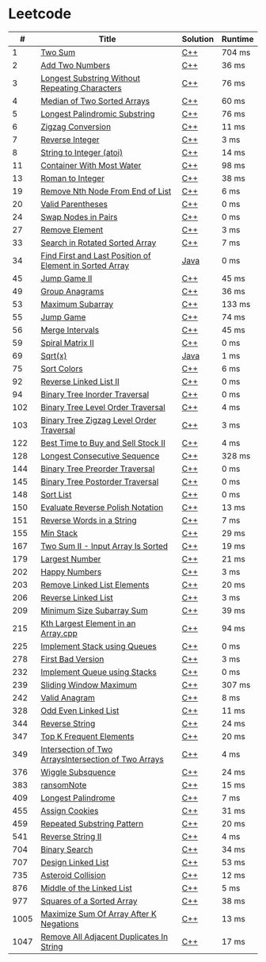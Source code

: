 # Leetcode

| # | Title | Solution | Runtime |
|---| ----- | -------- | ------- |
|1|[ Two Sum](https://leetcode.com/problems/two-sum/)|[C++](./leetcode/1.%20Two%20Sum.cpp)|704 ms|
|2|[ Add Two Numbers](https://leetcode.com/problems/add-two-numbers/)|[C++](./leetcode/2.%20Add%20Two%20Numbers.cpp)|36 ms|
|3|[ Longest Substring Without Repeating Characters](https://leetcode.com/problems/longest-substring-without-repeating-characters/)|[C++](./leetcode/3.%20Longest%20Substring%20Without%20Repeating%20Characters.cpp)|76 ms|
|4|[Median of Two Sorted Arrays](https://leetcode.com/problems/median-of-two-sorted-arrays/)|[C++](./leetcode/4.%20Median%20of%20Two%20Sorted%20Arrays.cpp)|60 ms|
|5|[ Longest Palindromic Substring](https://leetcode.com/problems/longest-palindromic-substring)|[C++](./leetcode/5.%20Longest%20Palindromic%20Substring.cpp)|76 ms|
|6|[  Zigzag Conversion](https://leetcode.com/problems/zigzag-conversion/)|[C++](./leetcode/6.%20Zigzag%20Conversion.cpp)|11 ms|
|7|[ Reverse Integer](https://leetcode.com/problems/reverse-integer/)|[C++](./leetcode/7.%20Reverse%20Integer.cpp)|3 ms|
|8|[ String to Integer (atoi)](https://leetcode.com/problems/string-to-integer-atoi/)|[C++](./leetcode/8.%20String%20to%20Integer%20(atoi).cpp)|14 ms|
|11|[Container With Most Water](https://leetcode.com/problems/Container-With-Most-Water/)|[C++](./leetcode/11.%20Container%20With%20Most%20Water.cpp)|98 ms|
|13|[ Roman to Integer](https://leetcode.com/problems/roman-to-integer/)|[C++](./leetcode/13.%20Roman%20to%20Integer.cpp)|38 ms|
|19|[ Remove Nth Node From End of List](https://leetcode.com/problems/remove-nth-node-from-end-of-list/)|[C++](./leetcode/19.%20Remove%20Nth%20Node%20From%20End%20of%20List.cpp)|6 ms|
|20|[Valid Parentheses](https://leetcode.com/problems/valid-parentheses/)|[C++](./leetcode/20.%20Valid%20Parentheses.cpp)|0 ms|
|24|[ Swap Nodes in Pairs](https://leetcode.com/problems/swap-nodes-in-pairs/)|[C++](./leetcode/24.%20Swap%20Nodes%20in%20Pairs.cpp)|0 ms|
|27|[ Remove Element](https://leetcode.com/problems/remove-element/)|[C++](./leetcode/27.%20Remove%20Element.cpp)|3 ms|
|33|[Search in Rotated Sorted Array](https://leetcode.com/problems/Search-in-Rotated-Sorted-Array/)|[C++](./leetcode/33.%20Search%20in%20Rotated%20Sorted%20Array.cpp)|7 ms|
|34|[Find First and Last Position of Element in Sorted Array](https://leetcode.com/problems/Find-First-and-Last-Position-of-Element-in-Sorted-Array/)|[Java](.leetcode/34.%20Find%20First%20and%20Last%20Position%20of%20Element%20in%20Sorted%20Array.java)|0 ms|
|45|[Jump Game II](https://leetcode.com/problems/Jump-Game-II/)|[C++](./leetcode/45.%20Jump%20Game%20II.cpp)|45 ms|
|49|[Group Anagrams](https://leetcode.com/problems/Group-Anagrams/)|[C++](./leetcode/49.%20Group%20Anagrams.cpp)|36 ms|
|53|[Maximum Subarray](https://leetcode.com/problems/maximum-subarray/)|[C++](./leetcode/53.%20Maximum%20Subarray.cpp)|133 ms|
|55|[Jump Game](https://leetcode.com/problems/Jump-Game/)|[C++](./leetcode/55.%20Jump%20Game.cpp)|74 ms|\
|56|[Merge Intervals](https://leetcode.com/problems/Merge-Intervals/)|[C++](./leetcode/56.%20Merge%20Intervals.cpp)|45 ms|
|59|[Spiral Matrix II](https://leetcode.com/problems/spiral-matrix-ii/)|[C++](./leetcode/59.%20Spiral%20Matrix%20II.cpp)|0 ms|
|69|[Sqrt(x)](https://leetcode.com/problems/Sqrt(x)/)|[Java](./leetcode/69.%20Sqrt(x).java)|1 ms|
|75|[Sort Colors ](https://leetcode.com/problems/Sort-Colors/)|[C++](./leetcode/75.%20Sort%20Colors.cpp)|6 ms|
|92|[Reverse Linked List II](https://leetcode.com/problems/Reverse-Linked-List-II/)|[C++](./leetcode/92.%20Reverse%20Linked%20List%20II.cpp) |0 ms|
|94|[Binary Tree Inorder Traversal](https://leetcode.com/problems/Binary-Tree-Inorder-Traversal/)|[C++](./leetcode/94.%20Binary%20Tree%20Inorder%20Traversal.cpp)|0 ms|
|102|[Binary Tree Level Order Traversal](https://leetcode.com/problems/Binary-Tree-Level-Order-Traversal/)|[C++](./leetcode/102.%20Binary%20Tree%20Level%20Order%20Traversal.cpp)|4 ms|
|103|[Binary Tree Zigzag Level Order Traversal](https://leetcode.com/problems/Binary-Tree-Zigzag-Level-Order-Traversal/)|[C++](./leetcode/103.%20Binary%20Tree%20Zigzag%20Level%20Order%20Traversal.cpp)|3 ms|
|122|[Best Time to Buy and Sell Stock II](https://leetcode.com/problems/Best-Time-to-Buy-and-Sell-Stock-II/)|[C++](./leetcode/55.%20Jump%20Game.cpp)|4 ms|
|128|[Longest Consecutive Sequence](https://leetcode.com/problems/Longest-Consecutive-Sequence/)|[C++](./leetcode/128.%20Longest%20Consecutive%20Sequence.cpp)|328 ms|
|144|[Binary Tree Preorder Traversal](https://leetcode.com/problems/Binary-Tree-Preorder-Traversal/)|[C++](./leetcode/144.%20Binary%20Tree%20Preorder%20Traversal.cpp)|0 ms|
|145|[Binary Tree Postorder Traversal](https://leetcode.com/problems/Binary-Tree-Postorder-Traversal/)|[C++](./leetcode/145.%20Binary%20Tree%20Postorder%20Traversal.cpp)|0 ms|
|148|[Sort List](https://leetcode.com/problems/sort-list/)|[C++](./leetcode/148.%20Sort%20List.cpp)|0 ms|
|150|[Evaluate Reverse Polish Notation](https://leetcode.com/problems/Evaluate-Reverse-Polish-Notation/)|[C++](./leetcode/150.%20Evaluate%20Reverse%20Polish%20Notation.cpp)|13 ms|
|151|[Reverse Words in a String](https://leetcode.com/problems/reverse-words-in-a-string)|[C++](./leetcode/151.%20Reverse%20Words%20in%20a%20String.cpp)|7 ms|
|155|[Min Stack](https://leetcode.com/problems/Min-Stack/)|[C++](./leetcode/155.%20Min%20Stack.cpp)|29 ms|
|167|[Two Sum II - Input Array Is Sorted](https://leetcode.com/problems/two-sum-ii-input-array-is-sorted/)|[C++](./leetcode/167.%20Two%20Sum%20II%20-%20Input%20Array%20Is%20Sorted.cpp)|19 ms|
|179|[Largest Number](https://leetcode.com/problems/Largest-Number)|[C++](./leetcode/179.%20Largest%20Number.cpp)|21 ms|
|202|[Happy Numbers](https://leetcode.com/problems/happy-number/)|[C++](leetcode/202.%20Happy%20Number.cpp)|3 ms|
|203|[ Remove Linked List Elements](https://leetcode.com/problems/remove-linked-list-elements/)|[C++](./leetcode/203.%20Remove%20Linked%20List%20Elements_vir_head.cpp)|20 ms|
|206|[  Reverse Linked List](https://leetcode.com/problems/reverse-linked-list/)|[C++](./leetcode/206.%20Reverse%20Linked%20List.cpp)|3 ms|
|209|[ Minimum Size Subarray Sum](https://leetcode.com/problems/minimum-size-subarray-sum/)|[C++](./leetcode/209.%20Minimum%20Size%20Subarray%20Sum.cpp)|39 ms|
|215|[ Kth Largest Element in an Array.cpp](https://leetcode.com/problems/Kth-Largest-Element-in-an-array/)|[C++](.leetcode/215.%20Kth%20Largest%20Element%20in%20an%20Array.cpp)|94 ms|
|225|[Implement Stack using Queues](https://leetcode.com/problems/implement-stack-using-queues/)|[C++](./leetcode/225.%20Implement%20Stack%20using%20Queues.cpp)|0 ms|
|278|[First Bad Version](https://leetcode.com/problems/First-Bad-Version/)|[C++](./leetcode/278.%20First%20Bad%20Version.cpp)|3 ms|
|232|[Implement Queue using Stacks](https://leetcode.com/problems/implement-queue-using-stacks/)|[C++](./leetcode/232.%20Implement%20Queue%20using%20Stacks232.%20Implement%20Queue%20using%20Stacks.cpp)|0 ms|
|239|[Sliding Window Maximum](https://leetcode.com/problems/Sliding-Window-Maximum/)|[C++](./leetcode/239.%20Sliding%20Window%20Maximum.cpp)|307 ms|
|242|[ Valid Anagram](https://leetcode.com/problems/valid-anagram/)|[C++](./leetcode/242.%20Valid%20Anagram.cpp)|8 ms|
|328|[ Odd Even Linked List](https://leetcode.com/problems/odd-even-linked-list/)|[C++](./leetcode/328.%20Odd%20Even%20Linked%20List.cpp)|11 ms|
|344|[ Reverse String](https://leetcode.com/problems/reverse-string/)|[C++](.leetcode/344.%20Reverse%20String.cpp)|24 ms|
|347|[ Top K Frequent Elements](https://leetcode.com/problems/Top-K-Frequent-Elements/)|[C++](.leetcode/347.%20Top%20K%20Frequent%20Elements.cpp)|20 ms|
|349|[Intersection of Two ArraysIntersection of Two Arrays](https://leetcode.com/problems/intersection-of-two-arrays/)|[C++](./leetcode/349.%20Intersection%20of%20Two%20Arrays.cpp)|4 ms|
|376|[Wiggle Subsquence](https://leetcode.com/problems/Wiggle-Subsequence/)|[C++](.leetcode/376.%20Wiggle%20Subsequence.cpp.cpp)|24 ms|
|383|[ ransomNote](https://leetcode.com/problems/ransom-note/)|[C++](./leetcode/383.%20Ransom%20Note.cpp)|15 ms|
|409|[ Longest Palindrome](https://leetcode.com/problems/Longest-Palindrome/)|[C++](./leetcode/409.%20Longest%20Palindrome.cpp)|7 ms|
|455|[Assign Cookies](https://leetcode.com/problems/Assign-Cookies/)|[C++](./leetcode/455.%20Assign%20Cookies.cpp)|31 ms|
|459|[Repeated Substring Pattern](https://leetcode.com/problems/repeated-substring-pattern/)|[C++](./leetcode/459.%20Repeated%20Substring%20Pattern.cpp)|20 ms|
|541|[ Reverse String II](https://leetcode.com/problems/reverse-string-ii/)|[C++](./leetcode/541.%20Reverse%20String%20II.cpp)|4 ms|
|704|[ Binary Search](https://leetcode.com/problems/binary-search/)|[C++](./leetcode/704.%20Binary%20Search.cpp)|34 ms|
|707|[ Design Linked List](https://leetcode.com/problems/design-linked-list/)|[C++](./leetcode/1.%20Two%20Sum.cpp)|53 ms|
|735|[Asteroid Collision](https://leetcode.com/problems/Asteroid-Collision/)|[C++](./leetcode/735.%20Asteroid%20Collision.cpp)|12 ms|
|876|[ Middle of the Linked List](https://leetcode.com/problems/Middle-of-the-Linked-List/)|[C++](./leetcode/876.%20Middle%20of%20the%20Linked%20List.cpp)|5 ms|
|977|[ Squares of a Sorted Array](https://leetcode.com/problems/squares-of-a-sorted-array/)|[C++](./leetcode/977.%20SortedSquare.cpp)|38 ms|
|1005|[Maximize Sum Of Array After K Negations](https://leetcode.com/problems/Maximize-Sum-Of-Array-After-K-Negations/)|[C++](./leetcode/1005.%20Maximize%20Sum%20Of%20Array%20After%20K%20Negations.cpp)|13 ms|
|1047|[Remove All Adjacent Duplicates In String](https://leetcode.com/problems/Remove-All-Adjacent-Duplicates-In-String/)|[C++](./leetcode/1047.%20Remove%20All%20Adjacent%20Duplicates%20In%20String.cpp)|17 ms|
